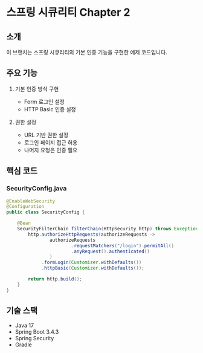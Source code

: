 # 스프링 시큐리티 Chapter 2

## 소개
이 브랜치는 스프링 시큐리티의 기본 인증 기능을 구현한 예제 코드입니다.

## 주요 기능

1. 기본 인증 방식 구현
   - Form 로그인 설정
   - HTTP Basic 인증 설정

2. 권한 설정
   - URL 기반 권한 설정
   - 로그인 페이지 접근 허용
   - 나머지 요청은 인증 필요

## 핵심 코드

### SecurityConfig.java
```java
@EnableWebSecurity
@Configuration
public class SecurityConfig {

    @Bean
    SecurityFilterChain filterChain(HttpSecurity http) throws Exception {
        http.authorizeHttpRequests(authorizeRequests ->
                authorizeRequests
                        .requestMatchers("/login").permitAll()
                        .anyRequest().authenticated()
                )
             .formLogin(Customizer.withDefaults())
             .httpBasic(Customizer.withDefaults());

        return http.build();
    }
}
```

## 기술 스택
- Java 17
- Spring Boot 3.4.3
- Spring Security
- Gradle
